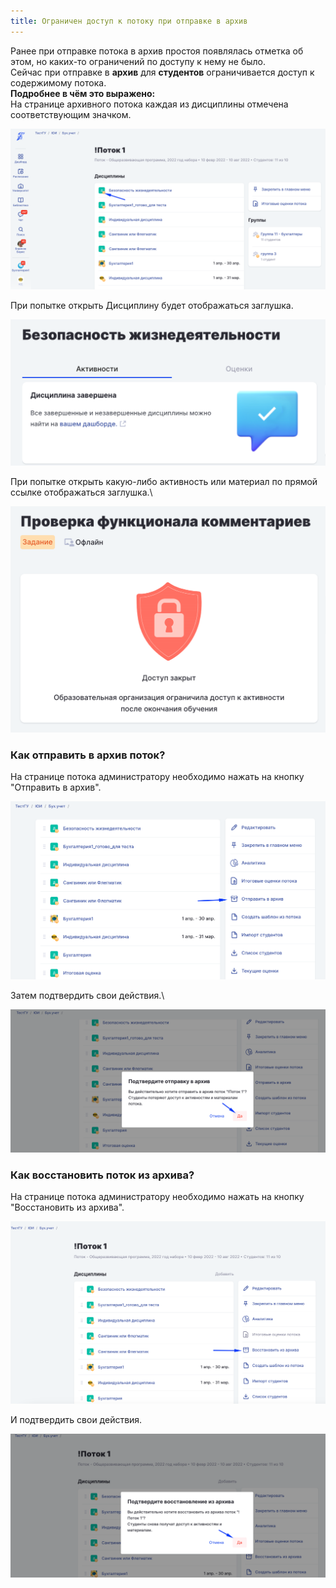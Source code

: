 ```yaml
---
title: Ограничен доступ к потоку при отправке в архив
---
```


Ранее при отправке потока в архив простоя появлялась отметка об этом, но каких-то ограничений по доступу к нему не было.\
Сейчас при отправке в **архив** для **студентов** ограничивается доступ к содержимому потока.\
**Подробнее в чём это выражено:**\
На странице архивного потока каждая из дисциплины отмечена соответствующим значком.

![](<../../.gitbook/assets/image (2) (5) (1).png>)

При попытке открыть Дисциплину будет отображаться заглушка.

![](<../../.gitbook/assets/image (5) (3) (2) (1).png>)

При попытке открыть какую-либо активность или материал по прямой ссылке  отображаться заглушка.\\

![](<../../.gitbook/assets/image (1) (4) (1) (1).png>)

### Как отправить в архив поток?

На странице потока администратору необходимо нажать на кнопку "Отправить в архив".

![](<../../.gitbook/assets/image (6) (2) (3).png>)

Затем подтвердить свои действия.\\

![](<../../.gitbook/assets/image (3) (4) (2).png>)

### Как восстановить поток из архива?

На странице потока администратору необходимо нажать на кнопку "Восстановить из архива".

![](<../../.gitbook/assets/image (4) (8) (1) (1) (1).png>)

И подтвердить свои действия.

![](<../../.gitbook/assets/image (49).png>)
